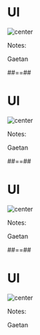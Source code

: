 <!-- .slide: -->
# UI

![center](./assets/images/ui_action_tab.png)

Notes:

Gaetan


##==##
<!-- .slide: -->
# UI

![center](./assets/images/ui-workflow_list.png)


Notes:

Gaetan

##==##
<!-- .slide: -->
# UI

![center](./assets/images/ui-workflow-overview.png)


Notes:

Gaetan

##==##
<!-- .slide: -->
# UI

![center](./assets/images/ui-job-details.png)

Notes:

Gaetan